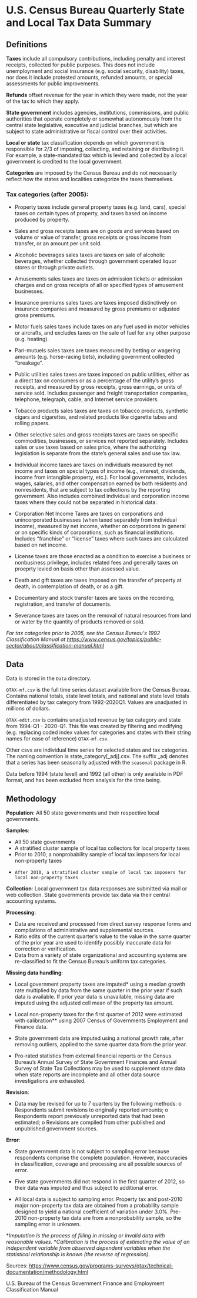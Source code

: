 # U.S. Census Bureau Quarterly State and Local Tax Data Summary

## Definitions

**Taxes** include all compulsory contributions, including penalty and interest receipts, collected for public purposes. This does not include unemployment and social insurance (e.g. social security, disability) taxes, nor does it include protested amounts, refunded amounts, or special assessments for public improvements. 

**Refunds** offset revenue for the year in which they were made, not the year of the tax to which they apply.  

**State government** includes agencies, institutions, commissions, and public authorities that operate completely or somewhat autonomously from the central state legislative, executive and judicial branches, but which are subject to state administrative or fiscal control over their activities. 

**Local or state** tax classification depends on which government is responsible for 2/3 of imposing, collecting, and retaining or distributing it. For example, a state-mandated tax which is levied and collected by a local government is credited to the local government. 

**Categories** are imposed by the Census Bureau and do not necessarily reflect how the states and localities categorize the taxes themselves. 

### Tax categories (after 2005): 

* Property taxes include general property taxes (e.g. land, cars), special taxes on certain types of property, and taxes based on income produced by property.

* Sales and gross receipts taxes are on goods and services based on volume or value of transfer, gross receipts or gross income from transfer, or an amount per unit sold. 

* Alcoholic beverages sales taxes are taxes on sale of alcoholic beverages, whether collected through government operated liquor stores or through private outlets. 

* Amusements sales taxes are taxes on admission tickets or admission charges and on gross receipts of all or specified types of amusement businesses. 

* Insurance premiums sales taxes are taxes imposed distinctively on insurance companies and measured by gross premiums or adjusted gross premiums.

* Motor fuels sales taxes include taxes on any fuel used in motor vehicles or aircrafts, and excludes taxes on the sale of fuel for any other purpose (e.g. heating). 

* Pari-mutuels sales taxes are taxes measured by betting or wagering amounts (e.g. horse-racing bets), including government collected “breakage”.

* Public utilities sales taxes are taxes imposed on public utilities, either as a direct tax on consumers or as a percentage of the utility’s gross receipts, and measured by gross receipts, gross earnings, or units of service sold. Includes passenger and freight transportation companies, telephone, telegraph, cable, and Internet service providers. 

* Tobacco products sales taxes are taxes on tobacco products, synthetic cigars and cigarettes, and related products like cigarette tubes and rolling papers. 

* Other selective sales and gross receipts taxes are taxes on specific commodities, businesses, or services not reported separately.  Includes sales or use taxes based on sales price, where the authorizing legislation is separate from the state’s general sales and use tax law. 

* Individual income taxes are taxes on individuals measured by net income and taxes on special types of income (e.g., interest, dividends, income from intangible property, etc.). For local governments, includes wages, salaries, and other compensation earned by both residents and nonresidents, that are subject to tax collections by the reporting government. Also includes combined individual and corporation income taxes where they could not be separated in historical data.

* Corporation Net Income Taxes are taxes on corporations and unincorporated businesses (when taxed separately from individual income), measured by net income, whether on corporations in general or on specific kinds of corporations, such as financial institutions. Includes “franchise” or “license” taxes where such taxes are calculated based on net income. 

* License taxes are those enacted as a condition to exercise a business or nonbusiness privilege, includes related fees and generally taxes on proeprty levied on basis other than assessed value. 

* Death and gift taxes are taxes imposed on the transfer of property at death, in contemplation of death, or as a gift.

* Documentary and stock transfer taxes are taxes on the recording, registration, and transfer of documents.

* Severance taxes are taxes on the removal of natural resources from land or water by the quantity of products removed or sold. 


*For tax categories prior to 2005, see the Census Bureau's 1992 Classification Manual at https://www.census.gov/topics/public-sector/about/classification-manual.html*

##  Data

Data is stored in the `Data` directory. 

`QTAX-mf.csv` is the full time series dataset available from the Census Bureau. Contains national totals, state level totals, and national and state level totals differentiated by tax category from 1992-2020Q1. Values are unadjusted in millions of dollars.

`QTAX-edit.csv` is contains unadjusted revenue by tax category and state from 1994-Q1 - 2020-Q1. This file was created by filtering and modifying (e.g. replacing coded index values for categories and states with their string names for ease of reference) `QTAX-mf.csv`.

Other csvs are individual time series for selected states and tax categories. The naming convention is state_category[_adj].csv. The suffix _adj denotes that a series has been seasonally adjusted with the `seasonal` package in R. 

Data before 1994 (state level) and 1992 (all other) is only available in PDF format, and has been excluded from analysis for the time being. 

## Methodology

**Population**: All 50 state governments and their respective local governments.

**Samples**: 
-    All 50 state governments
-    A stratified cluster sample of local tax collectors for local property taxes
-    Prior to 2010, a nonprobability sample of local tax imposers for local non-property taxes
-     After 2010, a stratified cluster sample of local tax imposers for local non-property taxes

**Collection**: Local government tax data responses are submitted via mail or web collection. State governments provide tax data via their central accounting systems. 

**Processing**: 
-    Data are received and processed from direct survey response forms and compilations of administrative and supplemental sources. 
-    Ratio edits of the current quarter’s value to the value in the same quarter of the prior year are used to identify possibly inaccurate data for correction or verification. 
-    Data from a variety of state organizational and accounting systems are re-classified to fit the Census Bureau’s uniform tax categories.

**Missing data handling**:
-    Local government property taxes are imputed* using a median growth rate multiplied by data from the same quarter in the prior year if such data is available. If prior year data is unavailable, missing data are imputed using the adjusted cell mean of the property tax amount. 

-    Local non-property taxes for the first quarter of 2012 were estimated with calibration** using 2007 Census of Governments Employment and Finance data. 
-    State government data are imputed using a national growth rate, after removing outliers, applied to the same quarter data from the prior year. 

-    Pro-rated statistics from external financial reports or the Census Bureau’s Annual Survey of State Government Finances and Annual Survey of State Tax Collections may be used to supplement state data when state reports are incomplete and all other data source investigations are exhausted.  

**Revision**:
-    Data may be revised for up to 7 quarters by the following methods:
o    Respondents submit revisions to originally reported amounts;
o    Respondents report previously unreported data that had been estimated;
o    Revisions are compiled from other published and unpublished government sources. 

**Error**:
-    State government data is not subject to sampling error because respondents comprise the complete population. However, inaccuracies in classification, coverage and processing are all possible sources of error.

-    Five state governments did not respond in the first quarter of 2012, so their data was imputed and thus subject to additional error. 

-    All local data is subject to sampling error. Property tax and post-2010 major non-property tax data are obtained from a probability sample designed to yield a national coefficient of variation under 3.0%. Pre-2010 non-property tax data are from a nonprobability sample, so the sampling error is unknown. 

**Imputation is the process of filling in missing or invalid data with reasonable values.*
**Calibration is the process of estimating the value of an independent variable from observed dependent variables when the statistical relationship is known (the reverse of regression).*

Sources: 
https://www.census.gov/programs-surveys/qtax/technical-documentation/methodology.html

U.S. Bureau of the Census Government Finance and Employment Classification Manual

